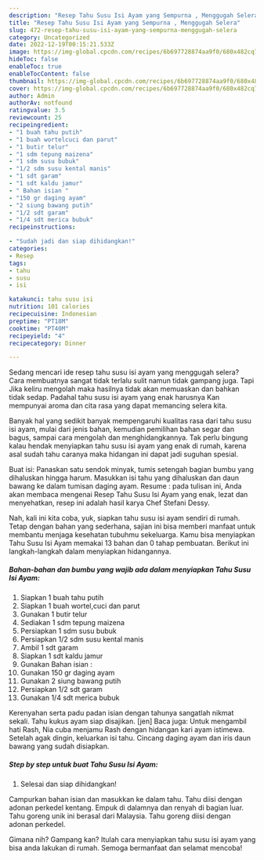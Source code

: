 ```yaml
---
description: "Resep Tahu Susu Isi Ayam yang Sempurna , Menggugah Selera"
title: "Resep Tahu Susu Isi Ayam yang Sempurna , Menggugah Selera"
slug: 472-resep-tahu-susu-isi-ayam-yang-sempurna-menggugah-selera
category: Uncategorized
date: 2022-12-19T00:15:21.533Z
image: https://img-global.cpcdn.com/recipes/6b697728874aa9f0/680x482cq70/tahu-susu-isi-ayam-foto-resep-utama.jpg
hideToc: false
enableToc: true
enableTocContent: false
thumbnail: https://img-global.cpcdn.com/recipes/6b697728874aa9f0/680x482cq70/tahu-susu-isi-ayam-foto-resep-utama.jpg
cover: https://img-global.cpcdn.com/recipes/6b697728874aa9f0/680x482cq70/tahu-susu-isi-ayam-foto-resep-utama.jpg
author: Admin
authorAv: notfound
ratingvalue: 3.5
reviewcount: 25
recipeingredient:
- "1 buah tahu putih"
- "1 buah wortelcuci dan parut"
- "1 butir telur"
- "1 sdm tepung maizena"
- "1 sdm susu bubuk"
- "1/2 sdm susu kental manis"
- "1 sdt garam"
- "1 sdt kaldu jamur"
- " Bahan isian "
- "150 gr daging ayam"
- "2 siung bawang putih"
- "1/2 sdt garam"
- "1/4 sdt merica bubuk"
recipeinstructions:

- "Sudah jadi dan siap dihidangkan!"
categories:
- Resep
tags:
- tahu
- susu
- isi

katakunci: tahu susu isi 
nutrition: 101 calories
recipecuisine: Indonesian
preptime: "PT18M"
cooktime: "PT40M"
recipeyield: "4"
recipecategory: Dinner

---
```



Sedang mencari ide resep tahu susu isi ayam yang menggugah selera? Cara membuatnya sangat tidak terlalu sulit namun tidak gampang juga. Tapi Jika keliru mengolah maka hasilnya tidak akan memuaskan dan bahkan tidak sedap. Padahal tahu susu isi ayam yang enak harusnya Kan mempunyai aroma dan cita rasa yang dapat memancing selera kita.


Banyak hal yang sedikit banyak mempengaruhi kualitas rasa dari tahu susu isi ayam, mulai dari jenis bahan, kemudian pemilihan bahan segar dan bagus, sampai cara mengolah dan menghidangkannya. Tak perlu bingung kalau hendak menyiapkan tahu susu isi ayam yang enak di rumah, karena asal sudah tahu caranya maka hidangan ini dapat jadi suguhan spesial.

Buat isi: Panaskan satu sendok minyak, tumis setengah bagian bumbu yang dihaluskan hingga harum. Masukkan isi tahu yang dihaluskan dan daun bawang ke dalam tumisan daging ayam. Resume : pada tulisan ini, Anda akan membaca mengenai Resep Tahu Susu Isi Ayam yang enak, lezat dan menyehatkan, resep ini adalah hasil karya Chef Stefani Dessy.


Nah, kali ini kita coba, yuk, siapkan tahu susu isi ayam sendiri di rumah. Tetap dengan bahan yang sederhana, sajian ini bisa memberi manfaat untuk membantu menjaga kesehatan tubuhmu sekeluarga. Kamu bisa menyiapkan Tahu Susu Isi Ayam memakai 13 bahan dan 0 tahap pembuatan. Berikut ini langkah-langkah dalam menyiapkan hidangannya.

<!--inarticleads1-->

##### Bahan-bahan dan bumbu yang wajib ada dalam menyiapkan Tahu Susu Isi Ayam:

1. Siapkan 1 buah tahu putih
1. Siapkan 1 buah wortel,cuci dan parut
1. Gunakan 1 butir telur
1. Sediakan 1 sdm tepung maizena
1. Persiapkan 1 sdm susu bubuk
1. Persiapkan 1/2 sdm susu kental manis
1. Ambil 1 sdt garam
1. Siapkan 1 sdt kaldu jamur
1. Gunakan  Bahan isian :
1. Gunakan 150 gr daging ayam
1. Gunakan 2 siung bawang putih
1. Persiapkan 1/2 sdt garam
1. Gunakan 1/4 sdt merica bubuk


Kerenyahan serta padu padan isian dengan tahunya sangatlah nikmat sekali. Tahu kukus ayam siap disajikan. [jen] Baca juga: Untuk mengambil hati Rash, Nia cuba menjamu Rash dengan hidangan kari ayam istimewa. Setelah agak dingin, keluarkan isi tahu. Cincang daging ayam dan iris daun bawang yang sudah disiapkan. 

<!--inarticleads2-->

##### Step by step untuk buat Tahu Susu Isi Ayam:


1. Selesai dan siap dihidangkan!

Campurkan bahan isian dan masukkan ke dalam tahu. Tahu diisi dengan adonan perkedel kentang. Empuk di dalamnya dan renyah di bagian luar. Tahu goreng unik ini berasal dari Malaysia. Tahu goreng diisi dengan adonan perkedel. 

Gimana nih? Gampang kan? Itulah cara menyiapkan tahu susu isi ayam yang bisa anda lakukan di rumah. Semoga bermanfaat dan selamat mencoba!
